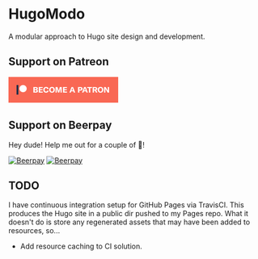 # HugoModo

A modular approach to Hugo site design and development.

## Support on Patreon
[![Patreon](/become_a_patron_button.png)](https://www.patreon.com/bePatron?u=4780882)

## Support on Beerpay
Hey dude! Help me out for a couple of :beers:!

[![Beerpay](https://beerpay.io/hugomodo/hugomodo-docs/badge.svg?style=beer-square)](https://beerpay.io/hugomodo/hugomodo-docs)  [![Beerpay](https://beerpay.io/hugomodo/hugomodo-docs/make-wish.svg?style=flat-square)](https://beerpay.io/hugomodo/hugomodo-docs?focus=wish)

## TODO

I have continuous integration setup for GitHub Pages via TravisCI. This produces the Hugo site in a public dir pushed to my Pages repo. What it doesn't do is store any regenerated assets that may have been added to resources, so...

* Add resource caching to CI solution.
